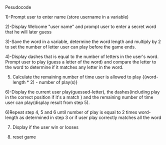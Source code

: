 Pesudocode

1)-Prompt user to enter name (store username in a variable)

2)-Display Welcome "user name" and prompt user to enter a secret word that he will later guess

3)-Save the word in a variable, determine the word length and multiply by 2 to set the number of letter user can play before the game ends.

4)-Display dashes that is equal to the number of letters in the user's word. Prompt user to play (guess a letter of the word) and compare the letter to the word to determine if it matches any letter in the word.

5) Calculate the remaining number of time user is allowed to play {(word-length * 2) - number of play(s)}

6)-Display the current user play(guessed-letter), the dashes(including play in the correct position if it's a match  ) and the remaining number of time user can play(display result from step 5).

6)Repeat step 4, 5 and 6 until number of play is equal to 2 times word-length as determined in step 3 or if user play correctly matches all the word

7) Display if the user win or looses

8) reset game  
